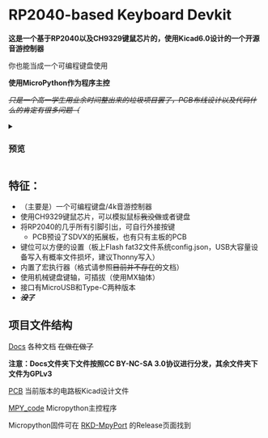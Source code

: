# RP2040-based Keyboard Devkit

**这是一个基于RP2040以及CH9329键鼠芯片的，使用Kicad6.0设计的一个开源音游控制器**

你也能当成一个可编程键盘使用

**使用MicroPython作为程序主控**

_~~只是一个高一学生用业余时间整出来的垃圾项目罢了，PCB布线设计以及代码什么的肯定有很多问题（~~_

<details><summary>

### 预览

</summary>

![1](/Docs/PICs/IMG_1.jpg)
![2](/Docs/PICs/IMG_2.jpg)

</details>


## 特征：

  - （主要是）一个可编程键盘/4k音游控制器
  - 使用CH9329键鼠芯片，可以模拟鼠标~~我没做~~或者键盘
  - 将RP2040的几乎所有引脚引出，可自行外接按键
    - PCB预设了SDVX的拓展板，也有只有主板的PCB
  - 键位可以方便的设置（板上Flash fat32文件系统config.json，USB大容量设备写入有概率文件损坏，建议Thonny写入）
  - 内置了宏执行器（格式请参照~~目前并不存在的~~文档）
  - 使用机械键盘键轴，可插拔（使用MX轴体）
  - 接口有MicroUSB和Type-C两种版本
  - ~~***没了***~~

## 项目文件结构
  [Docs](https://github.com/PCX-LK/RKD/tree/main/Docs) 各种文档 ~~在做在做了~~

  **注意：Docs文件夹下文件按照CC BY-NC-SA 3.0协议进行分发，其余文件夹下文件为GPLv3**

  [PCB](https://github.com/PCX-LK/RKD/tree/main/PCB) 当前版本的电路板Kicad设计文件

  [MPY_code](https://github.com/PCX-LK/RKD/tree/main/MPY_code) Micropython主控程序

  Micropython固件可在 [RKD-MpyPort](https://github.com/PCX-LK/RKD-MpyPort) 的Release页面找到
